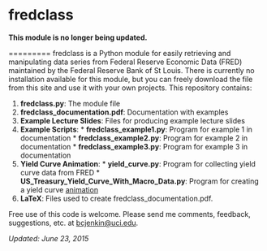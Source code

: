 fredclass
=========
**This module is no longer being updated.**

=========
fredclass is a Python module for easily retrieving and manipulating data series from Federal Reserve Economic Data (FRED) maintained by the Federal Reserve Bank of St Louis. There is currently no installation available for this module, but you can freely download the file from this site and use it with your own projects. This repository contains:

  1. **fredclass.py**: The module file
  2. **fredclass_documentation.pdf**: Documentation with examples
  3. **Example Lecture Slides**: Files for producing example lecture slides
  4. **Example Scripts**:
    * **fredclass_example1.py**: Program for example 1 in documentation
    * **fredclass_example2.py**: Program for example 2 in documentation
    * **fredclass_example3.py**: Program for example 3 in documentation
  5. **Yield Curve Animation**:
    * **yield_curve.py**: Program for collecting yield curve data from FRED
    * **US_Treasury_Yield_Curve_With_Macro_Data.py**: Program for creating a yield curve [animation](http://youtu.be/34bIQGrndao)
  6. **LaTeX**: Files used to create fredclass_documentation.pdf.
  
Free use of this code is welcome. Please send me comments, feedback, suggestions, etc. at [bcjenkin@uci.edu](mailto:bcjenkin@uci.edu).

_Updated: June 23, 2015_
